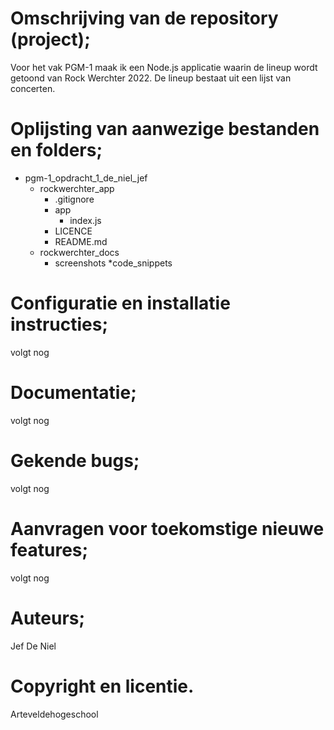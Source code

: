 # Omschrijving van de repository (project);

Voor het vak PGM-1 maak ik een Node.js applicatie waarin de lineup wordt getoond van Rock Werchter 2022. De lineup bestaat uit een lijst van concerten.

# Oplijsting van aanwezige bestanden en folders;

- pgm-1_opdracht_1_de_niel_jef
  - rockwerchter_app
    - .gitignore
    - app
      - index.js
    - LICENCE
    - README.md
  - rockwerchter_docs
    - screenshots
      \*code_snippets

# Configuratie en installatie instructies;

volgt nog

# Documentatie;

volgt nog

# Gekende bugs;

volgt nog

# Aanvragen voor toekomstige nieuwe features;

volgt nog

# Auteurs;

Jef De Niel

# Copyright en licentie.

Arteveldehogeschool
